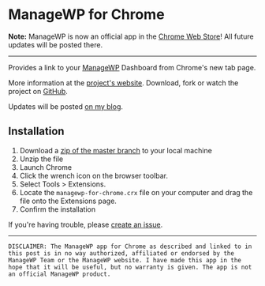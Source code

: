 ManageWP for Chrome
===================

__Note:__ ManageWP is now an official app in the [Chrome Web Store](https://chrome.google.com/webstore/detail/jfehlfmidmihiohmobbfnbpgkckijbjj)! All future updates will be posted there.

***

Provides a link to your [ManageWP](http://managewp.com) Dashboard from Chrome's new tab page.

More information at the [project's website](http://bungeshea.guthub.com/managewp-for-chrome).
Download, fork or watch the project on [GitHub](https://github.com/bungeshea/managewp-for-chrome).

Updates will be posted [on my blog](http://bungeshea.tk/tag/managewp-for-chrome).

Installation
------------

1. Download a [zip of the master branch](https://github.com/bungeshea/managewp-for-chrome/zipball/master) to your local machine
1. Unzip the file
1. Launch Chrome
1. Click the wrench icon on the browser toolbar.
1. Select Tools > Extensions.
1. Locate the `managewp-for-chrome.crx` file on your computer and drag the file onto the Extensions page.
1. Confirm the installation



If you're having trouble, please [create an issue](https://github.com/bungeshea/managewp-for-chrome/issues).

***

`DISCLAIMER: The ManageWP app for Chrome as described and linked to in this post is in no way authorized, affiliated or endorsed by the ManageWP Team or the ManageWP website. I have made this app in the hope that it will be useful, but no warranty is given. The app is not an official ManageWP product.`